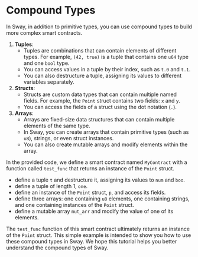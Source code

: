 # Compound Types

In Sway, in addition to primitive types, you can use compound types to build more complex smart contracts.

1. **Tuples**:
   - Tuples are combinations that can contain elements of different types. For example, `(42, true)` is a tuple that contains one `u64` type and one `bool` type.
   - You can access values in a tuple by their index, such as `t.0` and `t.1`.
   - You can also destructure a tuple, assigning its values to different variables separately.
2. **Structs**:
   - Structs are custom data types that can contain multiple named fields. For example, the `Point` struct contains two fields: `x` and `y`.
   - You can access the fields of a struct using the dot notation (`.`).
3. **Arrays**:
   - Arrays are fixed-size data structures that can contain multiple elements of the same type.
   - In Sway, you can create arrays that contain primitive types (such as `u8`), strings, or even struct instances.
   - You can also create mutable arrays and modify elements within the array.

In the provided code, we define a smart contract named `MyContract` with a function called `test_func` that returns an instance of the `Point` struct.
- define a tuple `t` and destructure it, assigning its values to `num` and `boo`.
- define a tuple of length 1, `one`.
- define an instance of the `Point` struct, `p`, and access its fields.
- define three arrays: one containing `u8` elements, one containing strings, and one containing instances of the `Point` struct.
- define a mutable array `mut_arr` and modify the value of one of its elements.

The `test_func` function of this smart contract ultimately returns an instance of the `Point` struct. This simple example is intended to show you how to use these compound types in Sway. We hope this tutorial helps you better understand the compound types of Sway.
